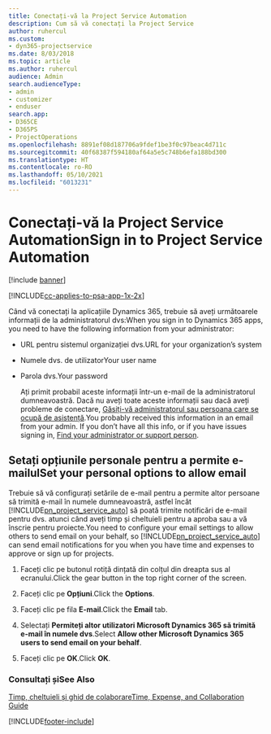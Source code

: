 ```yaml
---
title: Conectați-vă la Project Service Automation
description: Cum să vă conectați la Project Service
author: ruhercul
ms.custom:
- dyn365-projectservice
ms.date: 8/03/2018
ms.topic: article
ms.author: ruhercul
audience: Admin
search.audienceType:
- admin
- customizer
- enduser
search.app:
- D365CE
- D365PS
- ProjectOperations
ms.openlocfilehash: 8891ef08d187706a9fdef1be3f0c97beac4d711c
ms.sourcegitcommit: 40f68387f594180af64a5e5c748b6efa188bd300
ms.translationtype: HT
ms.contentlocale: ro-RO
ms.lasthandoff: 05/10/2021
ms.locfileid: "6013231"
---
```

# <a name="sign-in-to-project-service-automation"></a><span data-ttu-id="8952a-103">Conectați-vă la Project Service Automation</span><span class="sxs-lookup"><span data-stu-id="8952a-103">Sign in to Project Service Automation</span></span>

[!include [banner](../includes/psa-now-project-operations.md)]

[!INCLUDE[cc-applies-to-psa-app-1x-2x](../includes/cc-applies-to-psa-app-1x-2x.md)]

<span data-ttu-id="8952a-104">Când vă conectați la aplicațiile Dynamics 365, trebuie să aveți următoarele informații de la administratorul dvs:</span><span class="sxs-lookup"><span data-stu-id="8952a-104">When you sign in to Dynamics 365 apps, you need to have the following information from your administrator:</span></span>  
  
- <span data-ttu-id="8952a-105">URL pentru sistemul organizației dvs.</span><span class="sxs-lookup"><span data-stu-id="8952a-105">URL for your organization’s system</span></span>  
  
- <span data-ttu-id="8952a-106">Numele dvs. de utilizator</span><span class="sxs-lookup"><span data-stu-id="8952a-106">Your user name</span></span>  
  
- <span data-ttu-id="8952a-107">Parola dvs.</span><span class="sxs-lookup"><span data-stu-id="8952a-107">Your password</span></span>  
  
  <span data-ttu-id="8952a-108">Ați primit probabil aceste informații într-un e-mail de la administratorul dumneavoastră. Dacă nu aveți toate aceste informații sau dacă aveți probleme de conectare, [Găsiți-vă administratorul sau persoana care se ocupă de asistență](/dynamics365/customerengagement/on-premises/basics/find-administrator-support).</span><span class="sxs-lookup"><span data-stu-id="8952a-108">You probably received this information in an email from your admin. If you don’t have all this info, or if you have issues signing in, [Find your administrator or support person](/dynamics365/customerengagement/on-premises/basics/find-administrator-support).</span></span>  
  
## <a name="set-your-personal-options-to-allow-email"></a><span data-ttu-id="8952a-109">Setați opțiunile personale pentru a permite e-mailul</span><span class="sxs-lookup"><span data-stu-id="8952a-109">Set your personal options to allow email</span></span>  
 <span data-ttu-id="8952a-110">Trebuie să vă configurați setările de e-mail pentru a permite altor persoane să trimită e-mail în numele dumneavoastră, astfel încât [!INCLUDE[pn_project_service_auto](../includes/pn-project-service-auto.md)] să poată trimite notificări de e-mail pentru dvs. atunci când aveți timp și cheltuieli pentru a aproba sau a vă înscrie pentru proiecte.</span><span class="sxs-lookup"><span data-stu-id="8952a-110">You need to configure your email settings to allow others to send email on your behalf, so [!INCLUDE[pn_project_service_auto](../includes/pn-project-service-auto.md)] can send email notifications for you when you have time and expenses to approve or sign up for projects.</span></span>  
  
1.  <span data-ttu-id="8952a-111">Faceți clic pe butonul rotiță dințată din colțul din dreapta sus al ecranului.</span><span class="sxs-lookup"><span data-stu-id="8952a-111">Click the gear button in the top right corner of the screen.</span></span>  
  
2.  <span data-ttu-id="8952a-112">Faceți clic pe **Opțiuni**.</span><span class="sxs-lookup"><span data-stu-id="8952a-112">Click the **Options**.</span></span>  
  
3.  <span data-ttu-id="8952a-113">Faceți clic pe fila **E-mail**.</span><span class="sxs-lookup"><span data-stu-id="8952a-113">Click the **Email** tab.</span></span>  
  
4.  <span data-ttu-id="8952a-114">Selectați **Permiteți altor utilizatori Microsoft Dynamics 365 să trimită e-mail în numele dvs**.</span><span class="sxs-lookup"><span data-stu-id="8952a-114">Select **Allow other Microsoft Dynamics 365 users to send email on your behalf**.</span></span>  
  
5.  <span data-ttu-id="8952a-115">Faceți clic pe **OK**.</span><span class="sxs-lookup"><span data-stu-id="8952a-115">Click **OK**.</span></span>  
  
### <a name="see-also"></a><span data-ttu-id="8952a-116">Consultați și</span><span class="sxs-lookup"><span data-stu-id="8952a-116">See Also</span></span>  
 [<span data-ttu-id="8952a-117">Timp, cheltuieli și ghid de colaborare</span><span class="sxs-lookup"><span data-stu-id="8952a-117">Time, Expense, and Collaboration Guide</span></span>](../psa/time-expense-collaboration-guide.md)


[!INCLUDE[footer-include](../includes/footer-banner.md)]